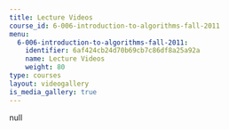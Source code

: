 ```yaml
---
title: Lecture Videos
course_id: 6-006-introduction-to-algorithms-fall-2011
menu:
  6-006-introduction-to-algorithms-fall-2011:
    identifier: 6af424cb24d70b69cb7c86df8a25a92a
    name: Lecture Videos
    weight: 80
type: courses
layout: videogallery
is_media_gallery: true
---
```

null